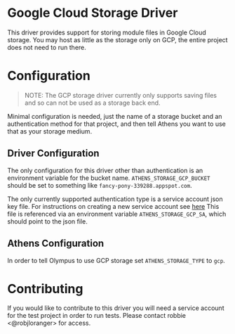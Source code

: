 # Google Cloud Storage Driver

This driver provides support for storing module files in Google Cloud storage.
You may host as little as the storage only on GCP, the entire project does not need to run there.

# Configuration

> NOTE: The GCP storage driver currently only supports saving files and so can not be used as a storage back end.

Minimal configuration is needed, just the name of a storage bucket and an authentication method for that project, and then tell Athens you want to use that as your storage medium.

## Driver Configuration

The only configuration for this driver other than authentication is an environment variable for the bucket name.
`ATHENS_STORAGE_GCP_BUCKET` should be set to something like `fancy-pony-339288.appspot.com`.

The only currently supported authentication type is a service account json key file.
For instructions on creating a new service account see [here](###)
This file is referenced via an environment variable `ATHENS_STORAGE_GCP_SA`, which should point to the json file.

## Athens Configuration

In order to tell Olympus to use GCP storage set `ATHENS_STORAGE_TYPE` to `gcp`.

# Contributing

If you would like to contribute to this driver you will need a service account for the test project in order to run tests.
Please contact robbie <@robjloranger> for access.
